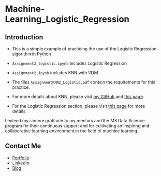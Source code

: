 # Machine-Learning_Logistic_Regression

## Introduction
- This is a simple example of practicing the use of the Logistic Regression algorithm in Python

- `Assignment2_logistic.ipynb` includes Logistic Regression 

- `Assignment2.ipynb` includes KNN with VDM.

- The files `AssignmentKNN2_Logistic.pdf` contain the requirements for this practice.

- For more details about KNN, please visit [my GitHub](https://github.com/hungkaihsin/Machine-Learning_KNN) and [this page](https://hackmd.io/@hungkaihsin/ByiBK0Mtkg).

- For the Logistic Regression section, please visit [this page](https://hackmd.io/@hungkaihsin/rkUmkaun1l) for more details.

I extend my sincere gratitude to my mentors and the MS Data Science program for their continuous support and for cultivating an inspiring and collaborative learning environment in the field of machine learning.

## Contact Me
- [Portfolio](https://hungkaihsin.github.io)
- [LinkedIn](https://www.linkedin.com/in/kai-hsin-hung/)
- [Blog](https://hackmd.io/@hungkaihsin)